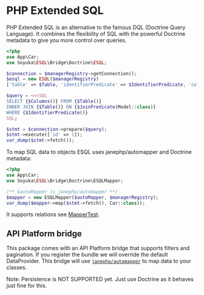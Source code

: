 # PHP Extended SQL

PHP Extended SQL is an alternative to the famous DQL (Doctrine Query Language). It combines the flexibility of SQL with the powerful Doctrine metadata to give you more control over queries.

```php
<?php
use App\Car;
use Soyuka\ESQL\Bridge\Doctrine\ESQL;

$connection = $managerRegistry->getConnection();
$esql = new ESQL($managerRegistry)
['table' => $Table, 'identifierPredicate' => $IdentifierPredicate, 'columns' => $Columns, 'joinPredicate' => $JoinPredicate] = $esql(Car::class);

$query = <<<SQL
SELECT {$Columns()} FROM {$Table()} 
INNER JOIN {$Table()} ON {$JoinPredicate(Model::class)}
WHERE {$IdentifierPredicate()}
SQL;

$stmt = $connection->prepare($query);
$stmt->execute(['id' => 1]);
var_dump($stmt->fetch());
```

To map SQL data to objects ESQL uses janephp/automapper and Doctrine metadata:

```php
<?php
use App\Car;
use Soyuka\ESQL\Bridge\Doctrine\ESQLMapper;

/** $autoMapper is janephp/automapper **/
$mapper = new ESQLMapper($autoMapper, $managerRegistry);
var_dump($mapper->map($stmt->fetch(), Car::class));
```

It supports relations see [MapperTest](https://github.com/soyuka/esql/blob/main/tests/Mapper/MapperTest.php).

## API Platform bridge

This package comes with an API Platform bridge that supports filters and pagination. If you register the bundle we will override the default DataProvider. This bridge will use [`janephp/automapper`](https://github.com/janephp/automapper) to map data to your classes.

Note: Persistence is NOT SUPPORTED yet. Just use Doctrine as it behaves just fine for this.
